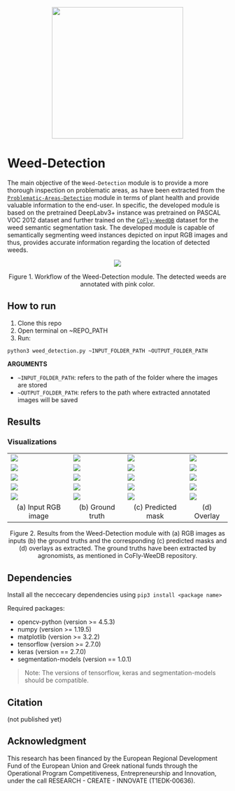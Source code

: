 <p align="center">
<img src="https://user-images.githubusercontent.com/77329407/105342573-3040e900-5be9-11eb-92df-7c09392b1e0c.png" width="300" />

# Weed-Detection
  
The main objective of the ```Weed-Detection``` module is to provide a more thorough inspection on problematic areas, as have been extracted from the [```Problematic-Areas-Detection```](https://github.com/CoFly-Project/Problematic-Areas-Detection) module in terms of plant health and provide valuable information to the end-user. In specific, the developed module is based on the pretrained DeepLabv3+ instance was pretrained on PASCAL VOC 2012 dataset and further trained on the  [```CoFly-WeedDB```](https://github.com/CoFly-Project/CoFly-WeedDB) dataset for the weed semantic segmentation task. The developed module is capable of semantically segmenting weed instances depicted on input RGB images and thus, provides accurate information regarding the location of detected weeds.
  
  
<p align="center">
<img src="https://user-images.githubusercontent.com/80779522/149145965-2b5b5da1-dfa5-4752-8794-e76d5f5ba16b.png"/>
<figcaption align = "center"><p align="center">
  Figure 1. Workflow of the Weed-Detection module. The detected weeds are annotated with pink color.
    </figcaption>
  
  
## How to run
  
1. Clone this repo
2. Open terminal on ~REPO_PATH
3. Run:
```
python3 weed_detection.py ~INPUT_FOLDER_PATH ~OUTPUT_FOLDER_PATH
```
**ARGUMEΝTS**
  * ```~INPUT_FOLDER_PATH```:  refers to the path of the folder where the images are stored
  * ```~OUTPUT_FOLDER_PATH```: refers to the path where extracted annotated images will be saved
  
## Results
  
<!--  ![ID_2](https://user-images.githubusercontent.com/80779522/149176209-390166f1-ef29-49bc-ac6a-c15d86ce1671.png)
![ID_3](https://user-images.githubusercontent.com/80779522/149176256-1d50e03d-8b67-4762-90d5-6059eb915c63.png)
![Mask_0](https://user-images.githubusercontent.com/80779522/149176316-31dea9dc-f404-450a-9571-737c9bf688f8.png)
![Mask_1](https://user-images.githubusercontent.com/80779522/149176321-5af200eb-910e-4e21-bcc2-a2496fb63813.png)
![Mask_2](https://user-images.githubusercontent.com/80779522/149176324-1d0218ad-a784-46e9-aaf6-4eb1ec656d48.png)
![Mask_3](https://user-images.githubusercontent.com/80779522/149176329-8b5f8165-64a9-4172-abef-3630884d875d.png)
![ID_0](https://user-images.githubusercontent.com/80779522/149176331-4fbe5d4c-07f4-42b9-a7ef-69b31194abae.png)
![ID_1](https://user-images.githubusercontent.com/80779522/149176398-62a1f5e9-42ea-40b7-b49e-f983dfd3b33e.png) -->


### Visualizations  
  <table class="center">
   <tr class="center">
    <td><img src= "https://user-images.githubusercontent.com/80779522/148941318-6922edc4-a11e-47f7-8feb-71659367fe80.png" align="center" /></td>
    <td><img src= "https://user-images.githubusercontent.com/80779522/149173384-6b77ede1-7ba0-46ba-b2d7-b88faa354ed1.png" align="center" /></td>
    <td><img src= "https://user-images.githubusercontent.com/80779522/149173384-6b77ede1-7ba0-46ba-b2d7-b88faa354ed1.png" align="center" /></td>  
    <td><img src= "https://user-images.githubusercontent.com/80779522/149176331-4fbe5d4c-07f4-42b9-a7ef-69b31194abae.png" align="center" /></td> 
   </tr>
    <tr class="center">
    <td><img src= "https://user-images.githubusercontent.com/80779522/149164019-5fec6f1a-20dc-42af-9d27-cc8469c2c0ec.png" align="center" /></td>
    <td><img src= "https://user-images.githubusercontent.com/80779522/149173382-e778d023-7a0f-4fe4-b8e6-b555c5560e46.png" align="center" /></td>
    <td><img src= "https://user-images.githubusercontent.com/80779522/149176324-1d0218ad-a784-46e9-aaf6-4eb1ec656d48.png" align="center" /></td>  
    <td><img src= "https://user-images.githubusercontent.com/80779522/149176398-62a1f5e9-42ea-40b7-b49e-f983dfd3b33e.png" align="center" /></td> 
   </tr> 
    <tr class="center">
    <td><img src= "https://user-images.githubusercontent.com/80779522/149163723-cc0b5cc6-d47f-426d-8c09-034d9191bb57.png" align="center" /></td>
    <td><img src= "https://user-images.githubusercontent.com/80779522/149173373-3eee23c9-da9d-4290-887f-4d7645f35c41.png" align="center" /></td>
    <td><img src= "https://user-images.githubusercontent.com/80779522/149176321-5af200eb-910e-4e21-bcc2-a2496fb63813.png" align="center" /></td>  
    <td><img src= "https://user-images.githubusercontent.com/80779522/149176209-390166f1-ef29-49bc-ac6a-c15d86ce1671.png" align="center" /></td> 
   </tr>
    <tr class="center">
    <td><img src= "https://user-images.githubusercontent.com/80779522/149163873-6a608eb5-7cb1-425f-8e7b-2fec86e48cfe.png" align="center" /></td>
    <td><img src= "https://user-images.githubusercontent.com/80779522/149173366-f44434ec-432c-4cf0-9c8b-8ead8a906671.png" align="center" /></td>
    <td><img src= "https://user-images.githubusercontent.com/80779522/149176329-8b5f8165-64a9-4172-abef-3630884d875d.png" align="center" /></td>  
    <td><img src= "https://user-images.githubusercontent.com/80779522/149176256-1d50e03d-8b67-4762-90d5-6059eb915c63.png" align="center" /></td> 
   </tr>
   <tr class="center">
    <td><img src= "https://user-images.githubusercontent.com/80779522/149163873-6a608eb5-7cb1-425f-8e7b-2fec86e48cfe.png" align="center" /></td>
    <td><img src= "https://user-images.githubusercontent.com/80779522/149173366-f44434ec-432c-4cf0-9c8b-8ead8a906671.png" align="center" /></td>
    <td><img src= "https://user-images.githubusercontent.com/80779522/149176329-8b5f8165-64a9-4172-abef-3630884d875d.png" align="center" /></td>  
    <td><img src= "https://user-images.githubusercontent.com/80779522/149176256-1d50e03d-8b67-4762-90d5-6059eb915c63.png" align="center" /></td> 
   </tr> 
 
   <tr align="center">
    <td>(a) Input RGB image</td>
    <td>(b) Ground truth</td>
    <td>(c) Predicted mask</td>   
    <td>(d) Overlay</td>
  </tr>  
 </table>
 
  <figcaption align = "center"><p align="center">
  Figure 2. Results from the Weed-Detection module with (a) RGB images as inputs (b) the ground truths and the corresponding (c) predicted masks and (d) overlays as extracted.   The ground truths have been extracted by agronomists, as mentioned in  CoFly-WeeDB repository.
    </figcaption>

## Dependencies 
Install all the neccecary dependencies using ```pip3 install <package name>```

Required packages:
* opencv-python (version >= 4.5.3)
* numpy (version >= 1.19.5)
* matplotlib (version >= 3.2.2)
* tensorflow (version >= 2.7.0)
* keras (version == 2.7.0)
* segmentation-models (version == 1.0.1)

> Note: The versions of tensorflow, keras and segmentation-models should be compatible. 

## Citation
(not published yet)

## Acknowledgment
This research has been financed by the European Regional Development Fund of the European Union and Greek national funds through the Operational Program Competitiveness, Entrepreneurship and Innovation, under the call RESEARCH - CREATE - INNOVATE (T1EDK-00636).
